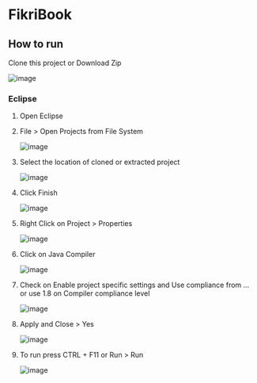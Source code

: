 # FikriBook

## How to run

Clone this project or Download Zip

![image](https://user-images.githubusercontent.com/31660481/162602404-5712b453-44bd-4097-b21e-38b47d3f7b27.png)

### Eclipse

1. Open Eclipse
2. File > Open Projects from File System

    ![image](https://user-images.githubusercontent.com/31660481/162602515-3a2829e8-20ce-4443-9111-65206295ed2c.png)
3. Select the location of cloned or extracted project

    ![image](https://user-images.githubusercontent.com/31660481/162602604-a9651782-97f6-48fa-980f-be31c5a5c16e.png)
4. Click Finish

    ![image](https://user-images.githubusercontent.com/31660481/162602626-36f3aa3c-c6ad-4102-866f-bd5b1554b61a.png)

5. Right Click on Project > Properties

    ![image](https://user-images.githubusercontent.com/31660481/162602779-dcd53f33-8651-46b2-960e-99fcf036d5fe.png)
6. Click on Java Compiler

    ![image](https://user-images.githubusercontent.com/31660481/162602798-e3d20df2-aec5-4100-8885-1dc94dcdfe1d.png)
7. Check on Enable project specific settings and Use compliance from ... or use 1.8 on Compiler compliance level

    ![image](https://user-images.githubusercontent.com/31660481/162602832-ec4f9c17-4105-49de-ba05-1d44abef7b60.png)
8. Apply and Close > Yes

    ![image](https://user-images.githubusercontent.com/31660481/162602865-45d68731-00e9-44c6-92ff-32fad586ed9c.png)
9. To run press CTRL + F11 or Run > Run

    ![image](https://user-images.githubusercontent.com/31660481/162602879-2d1e28ca-a4b5-4f22-900f-26e20b14305e.png)
